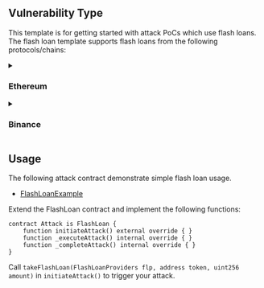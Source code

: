 ## Vulnerability Type
This template is for getting started with attack PoCs which use flash loans. The flash loan template supports flash loans from the following protocols/chains:

<details>
  <summary>

### Ethereum
  </summary>

| Network | Protocol | Library |
| ---------- | -------- | ------------------------------------------------------- |
| Ethereum | AAVE     | [AAVEFlashLoan](./lib/AAVEFlashLoan.sol) |
| Ethereum | Euler      | [EulerFlashLoan](./lib/EulerFlashLoan.sol) |

</details>
<details>
  <summary>

### Binance
  </summary>

| Network | Protocol | Library |
| ---------- | -------- | ------------------------------------------------------- |
| Ethereum | AAVE     | [AAVEFlashLoan](./lib/AAVEFlashLoan.sol) |

</details>

## Usage
The following attack contract demonstrate simple flash loan usage.
* [FlashLoanExample](./examples/FlashLoanExample.sol)


Extend the FlashLoan contract and implement the following functions:
```Solidity
contract Attack is FlashLoan {
    function initiateAttack() external override { }
    function _executeAttack() internal override { }
    function _completeAttack() internal override { }
}
```
Call `takeFlashLoan(FlashLoanProviders flp, address token, uint256 amount)` in `initiateAttack()` to trigger your attack.